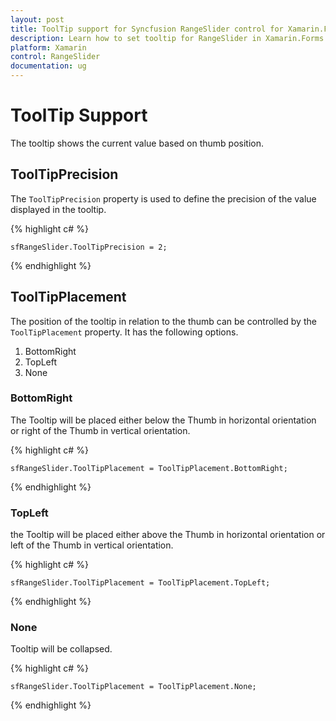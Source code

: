 ```yaml
---
layout: post
title: ToolTip support for Syncfusion RangeSlider control for Xamarin.Forms
description: Learn how to set tooltip for RangeSlider in Xamarin.Forms
platform: Xamarin
control: RangeSlider
documentation: ug
---
```


# ToolTip Support

The tooltip shows the current value based on thumb position.

## ToolTipPrecision

The `ToolTipPrecision` property is used to define the precision of the value displayed in the tooltip.

{% highlight c# %}

	sfRangeSlider.ToolTipPrecision = 2;
	
{% endhighlight %}

## ToolTipPlacement

The position of the tooltip in relation to the thumb can be controlled by the `ToolTipPlacement` property. It has the following options.

1. BottomRight
2. TopLeft
3. None

### BottomRight

The Tooltip will be placed either below the Thumb in horizontal orientation or right of the Thumb in vertical orientation.

{% highlight c# %}

	sfRangeSlider.ToolTipPlacement = ToolTipPlacement.BottomRight;
	
{% endhighlight %}

### TopLeft

the Tooltip will be placed either above the Thumb in horizontal orientation or left of the Thumb in vertical orientation.

{% highlight c# %}

	sfRangeSlider.ToolTipPlacement = ToolTipPlacement.TopLeft;
	
{% endhighlight %}

### None

Tooltip will be collapsed.

{% highlight c# %}

	sfRangeSlider.ToolTipPlacement = ToolTipPlacement.None;
	
{% endhighlight %}



